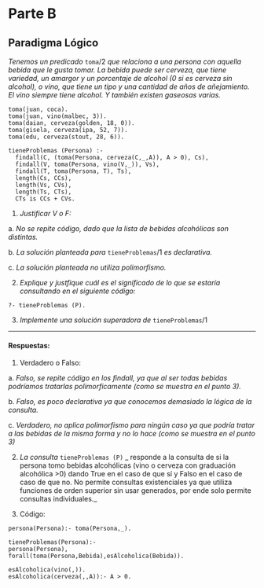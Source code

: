 # Parte B
## Paradigma Lógico

_Tenemos un predicado_ `toma`/2 _que relaciona a una persona con aquella bebida que le gusta tomar. La bebida puede ser cerveza, que tiene variedad, un amargor y un porcentaje de alcohol (0 si es cerveza sin alcohol), o vino, que tiene un tipo y una cantidad de años de añejamiento. El vino siempre tiene alcohol. Y también existen gaseosas varias._

```
toma(juan, coca).
toma(juan, vino(malbec, 3)).
toma(daian, cerveza(golden, 18, 0)).
toma(gisela, cerveza(ipa, 52, 7)).
toma(edu, cerveza(stout, 28, 6)).
```

```
tieneProblemas (Persona) :-
  findall(C, (toma(Persona, cerveza(C,_,A)), A > 0), Cs),
  findall(V, toma(Persona, vino(V,_)), Vs),
  findall(T, toma(Persona, T), Ts),
  length(Cs, CCs),
  length(Vs, CVs),
  length(Ts, CTs),
  CTs is CCs + CVs.
```

1. _Justificar V o F:_

  a. _No se repite código, dado que la lista de bebidas alcohólicas son distintas._

  b. _La solución planteada para_ `tieneProblemas`/1 _es declarativa._

  c. _La solución planteada no utiliza polimorfismo._

2. _Explique y justfique cuál es el significado de lo que se estaría consultando en el siguiente código:_

  `?- tieneProblemas (P).`

3. _Implemente una solución superadora de_ `tieneProblemas`/1

---

#### Respuestas:

1. Verdadero o Falso:

  a. _Falso, se repite código en los findall, ya que al ser todas bebidas podríamos tratarlas polimorficamente (como se muestra en el punto 3)._
  
  b. _Falso, es poco declarativa ya que conocemos demasiado la lógica de la consulta._

  c. _Verdadero, no aplica polimorfismo para ningún caso ya que podría tratar a las bebidas de la misma forma y no lo hace (como se muestra en el punto 3)_

2. _La consulta_ `tieneProblemas (P)` _ responde a la consulta de si la persona  tomo bebidas alcohólicas (vino o cerveza con graduación alcohólica >0) dando True en el caso de que sí y Falso en el caso de caso de que no. No permite consultas existenciales ya que utiliza funciones de orden superior sin usar generados, por ende solo permite consultas individuales._

3. Código:
  ```
  persona(Persona):- toma(Persona,_).

tieneProblemas(Persona):-
persona(Persona),
forall(toma(Persona,Bebida),esAlcoholica(Bebida)).

esAlcoholica(vino(,)).
esAlcoholica(cerveza(,,A)):- A > 0.
  ```
